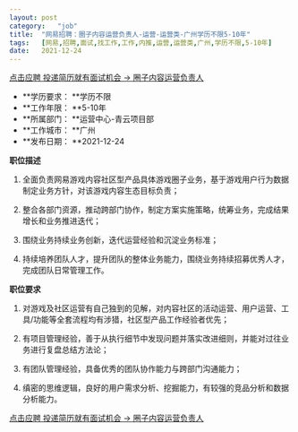 ```yaml
---
layout:	post
category:	"job"
title:	"网易招聘：圈子内容运营负责人-运营-运营类-广州学历不限5-10年"
tags:	[网易,招聘,面试,找工作,工作,内推,运营,运营类,广州,学历不限,5-10年]
date:	2021-12-24
---
```


[点击应聘 投递简历就有面试机会 ->  圈子内容运营负责人](http://mobile.bole.netease.com/bole/boleDetail?id=32795&employeeId=346f03c3cda5f04c&key=all)



- **学历要求： **学历不限
- **工作年限： **5-10年
- **所属部门： **运营中心-青云项目部
- **工作城市： **广州
- **发布日期： **2021-12-24



**职位描述**

1. 全面负责网易游戏内容社区型产品具体游戏圈子业务，基于游戏用户行为数据制定业务方针，对该游戏内容生态目标负责；

2. 整合各部门资源，推动跨部门协作，制定方案实施策略，统筹业务，完成结果增长和业务推进迭代；

3. 围绕业务持续业务创新，迭代运营经验和沉淀业务标准；

4. 持续培养团队人才，提升团队的整体业务能力，围绕业务持续招募优秀人才，完成团队日常管理工作。



**职位要求**

1. 对游戏及社区运营有自己独到的见解，对内容社区的活动运营、用户运营、工具/功能等全套流程均有涉猎，社区型产品工作经验者优先；

2. 有项目管理经验，善于从执行细节中发现问题并落实改进细则，并能对过往业务进行复盘总结方法论；

3. 有团队管理经验，具备优秀的团队协作能力与跨部门沟通能力；

4. 缜密的思维逻辑，良好的用户需求分析、挖掘能力，有较强的竞品分析和数据分析能力。



[点击应聘 投递简历就有面试机会 ->  圈子内容运营负责人](http://mobile.bole.netease.com/bole/boleDetail?id=32795&employeeId=346f03c3cda5f04c&key=all)